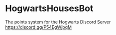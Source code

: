 # HogwartsHousesBot
The points system for the Hogwarts Discord Server
https://discord.gg/P54EgWjbqM
